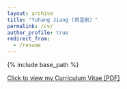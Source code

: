 ```yaml
---
layout: archive
title: "Yuhang Jiang (蒋昱航）"
permalink: /cv/
author_profile: true
redirect_from:
  - /resume
---
```


{% include base_path %}

[Click to view my Curriculum Vitae [PDF]](https://yeshaokai.github.io/files/resume.pdf)
<!-- <embed src="http://yeshaokai.github.io/files/cv_shaokaiye.pdf" width="650" height="1800" type='application/pdf'> -->

  



  

  
